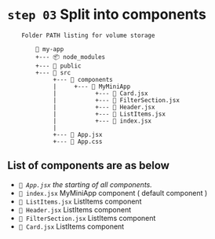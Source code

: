 # `step 03` Split into components

        Folder PATH listing for volume storage
        
            📂 my-app
            +--- 📦 node_modules
            +--- 📁 public
            +--- 📁 src
                 +--- 📁 components
                 |     +--- 📁 MyMiniApp
                 |           +--- 📜 Card.jsx
                 |           +--- 📜 FilterSection.jsx
                 |           +--- 📜 Header.jsx
                 |           +--- 📜 ListItems.jsx
                 |           +--- 📄 index.jsx
                 |               
                 +--- 📜 App.jsx
                 +--- 📃 App.css
            

## List of components are as below

- *`📜 App.jsx` the starting of all components.*
- `📄 index.jsx` MyMiniApp component  ( default component )
- `📜 ListItems.jsx` ListItems component
- `📜 Header.jsx` ListItems component
- `📜 FilterSection.jsx` ListItems component
- `📜 Card.jsx` ListItems component
